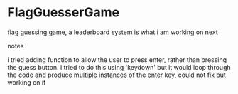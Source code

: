 # FlagGuesserGame
flag guessing game, a leaderboard system is what i am working on next

notes

i tried adding function to allow the user to press enter, rather than pressing the guess button. i tried to do this using 'keydown' but it would loop through the code and produce multiple instances of the enter key, could not fix but working on it 

